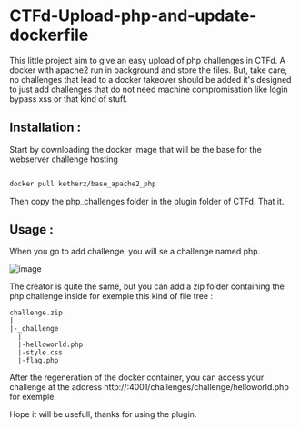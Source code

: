 # CTFd-Upload-php-and-update-dockerfile

This little project aim to give an easy upload of php challenges in CTFd. A docker with apache2 run in background and store the files.
But, take care, no challenges that lead to a docker takeover should be added it's designed to just add challenges that do not need machine compromisation like login bypass xss or that kind of stuff.

## Installation :

Start by downloading the docker image that will be the base for the webserver challenge hosting

```bash

docker pull ketherz/base_apache2_php

```
Then copy the php_challenges folder in the plugin folder of CTFd. That it.

## Usage :

When you go to add challenge, you will se a challenge named php. 

![image](https://user-images.githubusercontent.com/1362237/114372227-981c2580-9b81-11eb-8656-dbc3c4f3d356.png)

The creator is quite the same, but you can add a zip folder containing the php challenge inside for exemple this kind of file tree :



```
challenge.zip
|
|-_challenge
  |
  |-helloworld.php
  |-style.css
  |-flag.php
```


After the regeneration of the docker container, you can access your challenge at the address http://:4001/challenges/challenge/helloworld.php for exemple. 

Hope it will be usefull, thanks for using the plugin.

